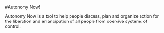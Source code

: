 #Autonomy Now!

Autonomy Now is a tool to help people discuss, plan and organize action for the liberation and emancipation of all people from coercive systems of control.